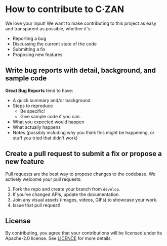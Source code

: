 # How to contribute to C·ZAN

We love your input! We want to make contributing to this project as easy and transparent as possible, whether it's:

- Reporting a bug
- Discussing the current state of the code
- Submitting a fix
- Proposing new features

## Write bug reports with detail, background, and sample code

**Great Bug Reports** tend to have:

- A quick summary and/or background
- Steps to reproduce
    - Be specific!
    - Give sample code if you can.
- What you expected would happen
- What actually happens
- Notes (possibly including why you think this might be happening, or stuff you tried that didn't work)

## Create a pull request to submit a fix or propose a new feature

Pull requests are the best way to propose changes to the codebase. We actively welcome your pull requests:

1. Fork the repo and create your branch from `develop`.
2. If you've changed APIs, update the documentation.
3. Join any visual assets (images, videos, GIFs) to showcase your work.
4. Issue that pull request!

## License

By contributing, you agree that your contributions will be licensed under its Apache-2.0 license. See [LICENCE](https://github.com/Tweener/c-zan-android?tab=Apache-2.0-1-ov-file#readme) for more
details.
